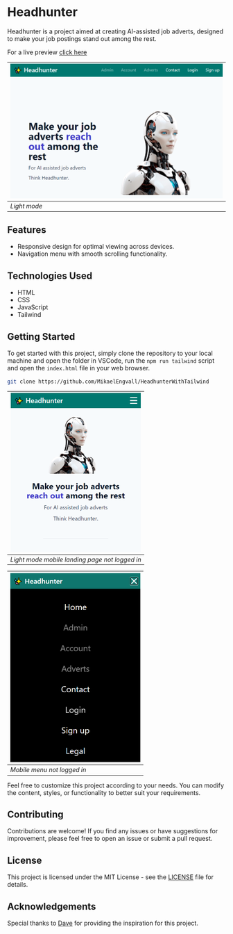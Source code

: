 # Headhunter

Headhunter is a project aimed at creating AI-assisted job adverts, designed to make your job postings stand out among the rest.

For a live preview [click here](https://headhunterwithtailwind.onrender.com/)

| <img src="https://github.com/MikaelEngvall/HeadhunterTailwindCSS/blob/main/build/img/headhunter_tailwind_desktop.png" width="500" height="auto" alt="image"> |
| --- |
| *Light mode* |


## Features

- Responsive design for optimal viewing across devices.
- Navigation menu with smooth scrolling functionality.

## Technologies Used

- HTML
- CSS
- JavaScript
- Tailwind

## Getting Started

To get started with this project, simply clone the repository to your local machine and open the folder in VSCode, 
run the `npm run tailwind` script and open the `index.html` file in your web browser.

```bash
git clone https://github.com/MikaelEngvall/HeadhunterWithTailwind
```

| <img src="https://github.com/MikaelEngvall/HeadhunterTailwindCSS/blob/main/build/img/headhunter_tailwind_mobile_landing_page.png" width="300" height="auto" alt="image"> |
| --- |
| *Light mode mobile landing page not logged in* |

| <img src="https://github.com/MikaelEngvall/HeadhunterTailwindCSS/blob/main/build/img/headhunter_tailwind_mobile_menu.png" width="300" height="auto" alt="image"> |
| --- |
| *Mobile menu not logged in* |

Feel free to customize this project according to your needs. You can modify the content, styles, or functionality to better suit your requirements.

## Contributing
Contributions are welcome! If you find any issues or have suggestions for improvement, please feel free to open an issue or submit a pull request.

## License
This project is licensed under the MIT License - see the [LICENSE](https://opensource.org/license/mit) file for details.

## Acknowledgements
Special thanks to [Dave](https://www.youtube.com/@DaveGrayTeachesCode) for providing the inspiration for this project.
